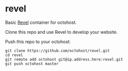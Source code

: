 revel
=====

Basic [Revel](http://robfig.github.io/revel/) container for octohost.

Clone this repo and use Revel to develop your website.

Push this repo to your octohost:

```
git clone https://github.com/octohost/revel.git
cd revel
git remote add octohost git@ip.address.here:revel.git
git push octohost master
```

